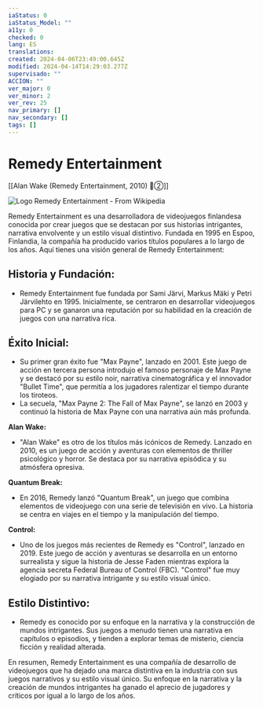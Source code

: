 ```yaml
---
iaStatus: 0
iaStatus_Model: ""
a11y: 0
checked: 0
lang: ES
translations: 
created: 2024-04-06T23:49:00.645Z
modified: 2024-04-14T14:29:03.277Z
supervisado: ""
ACCION: ""
ver_major: 0
ver_minor: 2
ver_rev: 25
nav_primary: []
nav_secondary: []
tags: []
---
```

# Remedy Entertainment

[[Alan Wake (Remedy Entertainment, 2010) 🔴②]]

![Logo Remedy Entertainment - From Wikipedia](PublicBrain/_resources/Remedy%20Entertainment/77ad2e92382897d333d5f8b846200e35_MD5.png|white)


Remedy Entertainment es una desarrolladora de videojuegos finlandesa conocida por crear juegos que se destacan por sus historias intrigantes, narrativa envolvente y un estilo visual distintivo. Fundada en 1995 en Espoo, Finlandia, la compañía ha producido varios títulos populares a lo largo de los años. Aquí tienes una visión general de Remedy Entertainment:

## Historia y Fundación:

- Remedy Entertainment fue fundada por Sami Järvi, Markus Mäki y Petri Järvilehto en 1995. Inicialmente, se centraron en desarrollar videojuegos para PC y se ganaron una reputación por su habilidad en la creación de juegos con una narrativa rica.

## Éxito Inicial:

- Su primer gran éxito fue "Max Payne", lanzado en 2001. Este juego de acción en tercera persona introdujo el famoso personaje de Max Payne y se destacó por su estilo noir, narrativa cinematográfica y el innovador "Bullet Time", que permitía a los jugadores ralentizar el tiempo durante los tiroteos.
- La secuela, "Max Payne 2: The Fall of Max Payne", se lanzó en 2003 y continuó la historia de Max Payne con una narrativa aún más profunda.

**Alan Wake:**

- "Alan Wake" es otro de los títulos más icónicos de Remedy. Lanzado en 2010, es un juego de acción y aventuras con elementos de thriller psicológico y horror. Se destaca por su narrativa episódica y su atmósfera opresiva.

**Quantum Break:**

- En 2016, Remedy lanzó "Quantum Break", un juego que combina elementos de videojuego con una serie de televisión en vivo. La historia se centra en viajes en el tiempo y la manipulación del tiempo.

**Control:**

- Uno de los juegos más recientes de Remedy es "Control", lanzado en 2019. Este juego de acción y aventuras se desarrolla en un entorno surrealista y sigue la historia de Jesse Faden mientras explora la agencia secreta Federal Bureau of Control (FBC). "Control" fue muy elogiado por su narrativa intrigante y su estilo visual único.

## Estilo Distintivo:

- Remedy es conocido por su enfoque en la narrativa y la construcción de mundos intrigantes. Sus juegos a menudo tienen una narrativa en capítulos o episodios, y tienden a explorar temas de misterio, ciencia ficción y realidad alterada.

En resumen, Remedy Entertainment es una compañía de desarrollo de videojuegos que ha dejado una marca distintiva en la industria con sus juegos narrativos y su estilo visual único. Su enfoque en la narrativa y la creación de mundos intrigantes ha ganado el aprecio de jugadores y críticos por igual a lo largo de los años.